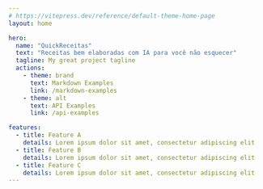 ```yaml
---
# https://vitepress.dev/reference/default-theme-home-page
layout: home

hero:
  name: "QuickReceitas"
  text: "Receitas bem elaboradas com IA para você não esquecer"
  tagline: My great project tagline
  actions:
    - theme: brand
      text: Markdown Examples
      link: /markdown-examples
    - theme: alt
      text: API Examples
      link: /api-examples

features:
  - title: Feature A
    details: Lorem ipsum dolor sit amet, consectetur adipiscing elit
  - title: Feature B
    details: Lorem ipsum dolor sit amet, consectetur adipiscing elit
  - title: Feature C
    details: Lorem ipsum dolor sit amet, consectetur adipiscing elit
---
```



